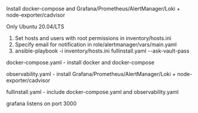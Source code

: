 Install docker-compose and Grafana/Prometheus/AlertManager/Loki + node-exporter/cadvisor

Only Ubuntu 20.04/LTS

1. Set hosts and users with root permissions in inventory/hosts.ini
2. Specify email for notification in role/alertmanager/vars/main.yaml
3. ansible-playbook -i inventory/hosts.ini fullinstall.yaml --ask-vault-pass 

docker-compose.yaml - install docker and docker-compose 

observability.yaml - install Grafana/Prometheus/AlertManager/Loki + node-exporter/cadvisor

fullinstall.yaml - include docker-compose.yaml and observability.yaml

grafana listens on port 3000
